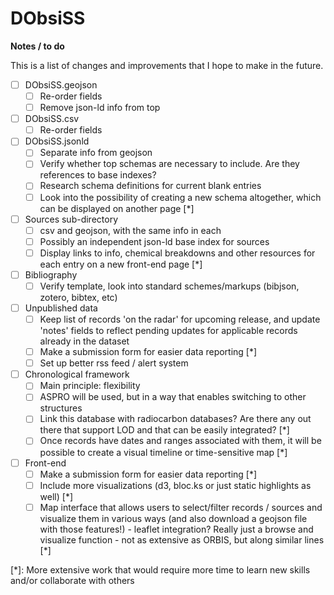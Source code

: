 DObsiSS
=======

**Notes / to do**

This is a list of changes and improvements that I hope to make in the future. 

- [ ] DObsiSS.geojson
  - [ ] Re-order fields
  - [ ] Remove json-ld info from top

- [ ] DObsiSS.csv
  - [ ] Re-order fields

- [ ] DObsiSS.jsonld
  - [ ] Separate info from geojson
  - [ ] Verify whether top schemas are necessary to include. Are they references to base indexes?
  - [ ] Research schema definitions for current blank entries
  - [ ] Look into the possibility of creating a new schema altogether, which can be displayed on another page [*]

- [ ] Sources sub-directory
  - [ ] csv and geojson, with the same info in each
  - [ ] Possibly an independent json-ld base index for sources
  - [ ] Display links to info, chemical breakdowns and other resources for each entry on a new front-end page [*]

- [ ] Bibliography
  - [ ] Verify template, look into standard schemes/markups (bibjson, zotero, bibtex, etc)

- [ ] Unpublished data
  - [ ] Keep list of records 'on the radar' for upcoming release, and update 'notes' fields to reflect pending updates for applicable records already in the dataset
  - [ ] Make a submission form for easier data reporting [*]
  - [ ] Set up better rss feed / alert system

- [ ] Chronological framework
  - [ ] Main principle: flexibility
  - [ ] ASPRO will be used, but in a way that enables switching to other structures
  - [ ] Link this database with radiocarbon databases? Are there any out there that support LOD and that can be easily integrated? [*]
  - [ ] Once records have dates and ranges associated with them, it will be possible to create a visual timeline or time-sensitive map [*]

- [ ] Front-end
  - [ ] Make a submission form for easier data reporting [*]
  - [ ] Include more visualizations (d3, bloc.ks or just static highlights as well) [*]
  - [ ] Map interface that allows users to select/filter records / sources and visualize them in various ways (and also download a geojson file with those features!) - leaflet integration? Really just a browse and visualize function - not as extensive as ORBIS, but along similar lines [*]

[*]: More extensive work that would require more time to learn new skills and/or collaborate with others
